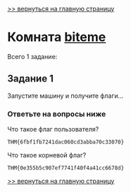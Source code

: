 

[>> вернуться на главную страницу](https://github.com/BEPb/tryhackme/blob/master/README.md)

# Комната [biteme](https://tryhackme.com/r/room/biteme) 

Всего 1 заданиe:
## Задание 1
Запустите машину и получите флаги...
### Ответьте на вопросы ниже
Что такое флаг пользователя?
```commandline
THM{6fbf1fb7241dac060cd3abba70c33070}
```
Что такое корневой флаг?
```commandline
THM{0e355b5c907ef7741f40f4a41cc6678d}
```

[>> вернуться на главную страницу](https://github.com/BEPb/tryhackme/blob/master/README.md)